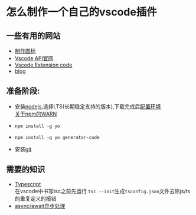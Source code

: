 # 怎么制作一个自己的vscode插件

## 一些有用的网站
- [制作图标](https://logomakr.com/)
- [Vscode API官网](https://code.visualstudio.com/api)
- [Vscode Extension code](https://github.com/microsoft/vscode-extension-samples)
- [blog](http://blog.haoji.me/vscode-plugin-overview.html)

## 准备阶段:
- 安装[nodejs](https://nodejs.org/zh-cn/download/),选择LTS(长期稳定支持的版本),下载完成后[配置环境](https://my.oschina.net/u/2328490/blog/3070590?hmsr=kaifa_aladdin)<br>
  [关于npm的WARN](https://www.jianshu.com/p/766825e2e062)
  
- ```shell
  npm install -g yo
  ```
- ```shell
  npm install -g yo generator-code
  ```
- 安装[git](https://git-scm.com/)
  
## 需要的知识
- [Typescript](https://www.runoob.com/typescript/ts-tutorial.html)
  <br>在vscode中书写tsc之前先运行 `tsc --init`生成`tsconfig.json`文件去除js/ts的重复定义的报错
- [async/await异步处理](https://www.cnblogs.com/yuanyingke/p/10280681.html)